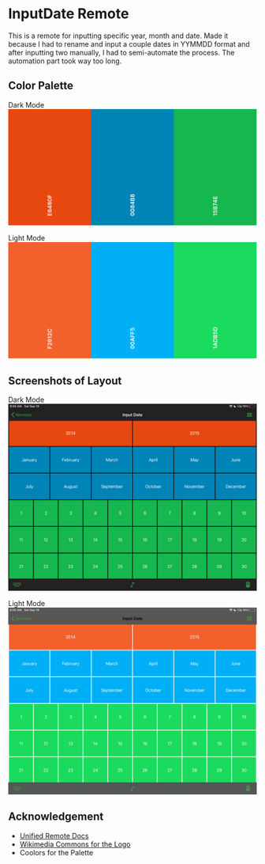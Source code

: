 # InputDate Remote

This is a remote for inputting specific year, month and date. Made it because I had to rename and input a couple dates in YYMMDD format and after inputting two manually, I had to semi-automate the process. The automation part took way too long. 

## Color Palette
Dark Mode
![DarkPalette](res/paletteDark.png)

Light Mode
![LightPalette](res/paletteLight.png)

## Screenshots of Layout
Dark Mode
![DarkScreenShot](res/screenDark.png)

Light Mode
![LightScreenShot](res/screenLight.png)

## Acknowledgement
* [Unified Remote Docs](https://github.com/unifiedremote/Docs)
* [Wikimedia Commons for the Logo](https://commons.wikimedia.org/wiki/File:Calculator_icon.svg)
* Coolors for the Palette